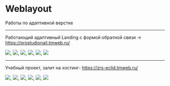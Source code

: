 # Weblayout
Работы по адаптивной верстке
____

Работающий адаптивный Landing с формой обратной связи -> https://prostudionail.tmweb.ru/

<img src="https://i.yapx.ru/WHo82m.jpg">,
<img src="https://i.yapx.ru/WHo8vm.jpg">,
<img src="https://i.yapx.ru/WHo8wm.jpg">,
<img src="https://i.yapx.ru/WHo8ym.jpg">,
<img src="https://i.yapx.ru/WHo81m.jpg">,
<img src="https://i.yapx.ru/WHo80m.jpg">

______

Учебный проект, залит на хостинг- https://zrs-eclid.tmweb.ru/


<img src="https://i.yapx.ru/WHuNAm.jpg">,
<img src="https://i.yapx.ru/WHuM8.bmp">,
<img src="https://i.yapx.ru/WHuNDm.jpg">,
<img src="https://i.yapx.ru/WHuNOm.bmp">,
<img src="https://i.yapx.ru/WHuNEm.jpg">,
<img src="https://i.yapx.ru/WHuNLm.bmp">
